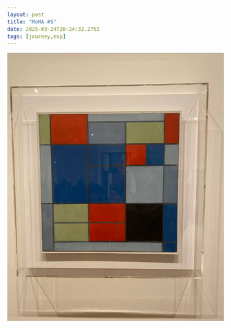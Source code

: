 ```yaml
---
layout: post
title: "MoMA #5"
date: 2025-03-24T20:24:32.275Z
tags: [journey,exp]
---
```


![MoMA #5](/assets/images/2025-03-24-image202432.png)

